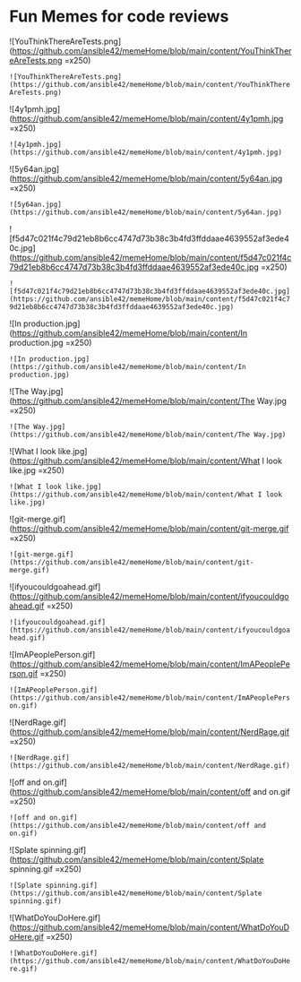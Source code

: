 # Fun Memes for code reviews 
 
 
 
 ![YouThinkThereAreTests.png](https://github.com/ansible42/memeHome/blob/main/content/YouThinkThereAreTests.png =x250)
 
 ```![YouThinkThereAreTests.png](https://github.com/ansible42/memeHome/blob/main/content/YouThinkThereAreTests.png)```  
 
 ![4y1pmh.jpg](https://github.com/ansible42/memeHome/blob/main/content/4y1pmh.jpg =x250)
 
 ```![4y1pmh.jpg](https://github.com/ansible42/memeHome/blob/main/content/4y1pmh.jpg)```  
 
 ![5y64an.jpg](https://github.com/ansible42/memeHome/blob/main/content/5y64an.jpg =x250)
 
 ```![5y64an.jpg](https://github.com/ansible42/memeHome/blob/main/content/5y64an.jpg)```  
 
 ![f5d47c021f4c79d21eb8b6cc4747d73b38c3b4fd3ffddaae4639552af3ede40c.jpg](https://github.com/ansible42/memeHome/blob/main/content/f5d47c021f4c79d21eb8b6cc4747d73b38c3b4fd3ffddaae4639552af3ede40c.jpg =x250)
 
 ```![f5d47c021f4c79d21eb8b6cc4747d73b38c3b4fd3ffddaae4639552af3ede40c.jpg](https://github.com/ansible42/memeHome/blob/main/content/f5d47c021f4c79d21eb8b6cc4747d73b38c3b4fd3ffddaae4639552af3ede40c.jpg)```  
 
 ![In production.jpg](https://github.com/ansible42/memeHome/blob/main/content/In production.jpg =x250)
 
 ```![In production.jpg](https://github.com/ansible42/memeHome/blob/main/content/In production.jpg)```  
 
 ![The Way.jpg](https://github.com/ansible42/memeHome/blob/main/content/The Way.jpg =x250)
 
 ```![The Way.jpg](https://github.com/ansible42/memeHome/blob/main/content/The Way.jpg)```  
 
 ![What I look like.jpg](https://github.com/ansible42/memeHome/blob/main/content/What I look like.jpg =x250)
 
 ```![What I look like.jpg](https://github.com/ansible42/memeHome/blob/main/content/What I look like.jpg)```  
 
 ![git-merge.gif](https://github.com/ansible42/memeHome/blob/main/content/git-merge.gif =x250)
 
 ```![git-merge.gif](https://github.com/ansible42/memeHome/blob/main/content/git-merge.gif)```  
 
 ![ifyoucouldgoahead.gif](https://github.com/ansible42/memeHome/blob/main/content/ifyoucouldgoahead.gif =x250)
 
 ```![ifyoucouldgoahead.gif](https://github.com/ansible42/memeHome/blob/main/content/ifyoucouldgoahead.gif)```  
 
 ![ImAPeoplePerson.gif](https://github.com/ansible42/memeHome/blob/main/content/ImAPeoplePerson.gif =x250)
 
 ```![ImAPeoplePerson.gif](https://github.com/ansible42/memeHome/blob/main/content/ImAPeoplePerson.gif)```  
 
 ![NerdRage.gif](https://github.com/ansible42/memeHome/blob/main/content/NerdRage.gif =x250)
 
 ```![NerdRage.gif](https://github.com/ansible42/memeHome/blob/main/content/NerdRage.gif)```  
 
 ![off and on.gif](https://github.com/ansible42/memeHome/blob/main/content/off and on.gif =x250)
 
 ```![off and on.gif](https://github.com/ansible42/memeHome/blob/main/content/off and on.gif)```  
 
 ![Splate spinning.gif](https://github.com/ansible42/memeHome/blob/main/content/Splate spinning.gif =x250)
 
 ```![Splate spinning.gif](https://github.com/ansible42/memeHome/blob/main/content/Splate spinning.gif)```  
 
 ![WhatDoYouDoHere.gif](https://github.com/ansible42/memeHome/blob/main/content/WhatDoYouDoHere.gif =x250)
 
 ```![WhatDoYouDoHere.gif](https://github.com/ansible42/memeHome/blob/main/content/WhatDoYouDoHere.gif)``` 